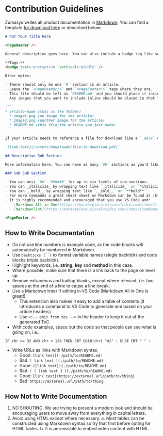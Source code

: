 # Contribution Guidelines

<PageHeader />

Zumasys writes all product documentation in [Markdown](https://www.markdownguide.org/). You can find a template [for download here](/assets/downloads/README.txt) or described below:

````markdown
# Put Your Title Here

<PageHeader />

General description goes here. You can also include a badge tag like so:

**Tags:**
<badge text='encryption' vertical='middle' />

Other notes:

- There should only be one `#` section in an article. 
- Leave the `<PageHeader/>` and `<PageFooter/>` tags where they are. 
- This file should be left as `README.md` and you should place it inside a folder that represents the article name. 
- Any images that you want to include inline should be placed in that folder too.

```
* article-name (this is the folder)
  * image1.png (an image for the article)
  * image3.png (another image for the article)
  * README.md (this file/the article you just made)
```

If your article needs to reference a file for download like a `.docx` or a `.pdf`, please place it into the `site/.vuepress/public/assets/downloads` directory and link to it like so:

`[link-text](/assets/downloads/file-to-download.pdf)`

## Descriptive Sub Section

More information here. You can have as many `##` sections as you'd like.

### Sub Sub Section

- You can nest `##`-`######` for up to six levels of sub-sections.
- You can _italicize_ by wrapping text like `_italicize_` or `*italicize*`
- You can __bold__ by wrapping text like `__bold__` or `**bold**`
- For more commands a great cheat sheet on Markdown can be found at [https://github.com/adam-p/markdown-here/wiki/Markdown-Cheatsheet](https://github.com/adam-p/markdown-here/wiki/Markdown-Cheatsheet).
- It is highly recommended and encouraged that you use VS Code and:
  - [Markdown All in One](https://marketplace.visualstudio.com/items?itemName=yzhang.markdown-all-in-one)
  - [markdownlint](https://marketplace.visualstudio.com/items?itemName=DavidAnson.vscode-markdownlint)

<PageFooter />

````

## How to Write Documentation

- Do not use line numbers is example code, as the code blocks will automatically be numbered in Markdown.
- Use `backticks (``)` to format variable names (single backtick) and code blocks (triple backtick).
- Highlight keywords, i.e. **string**, **key** and **method** in this case.
- Where possible, make sure that there is a link back to the page on level up.
- Remove extraneous and trailing blanks, except where relevant, i.e. two spaces at the end of a line to cause a line-break.
- Use a Markdown linter if editing in VS Code (Markdown All In One is great!)
  - This extension also makes it easy to add a table of contents (it introduces a command to VS Code to generate one based on your article headers)
  - Use `<!-- omit from toc -->` in the header to keep it out of the generated ToC
- With code examples, space out the code so that people can see what is going on, i.e.:

``` mvbasic
IF chr >= 32 AND chr < 128 THEN CRT CHAR(chr) "#2" : ELSE CRT " " :
```

- Write URLs as links with Markdown syntax.
  - Good: `[link text](./path/to/README.md)`
  - Bad: `[ link text ](./path/to/README.md)`
  - Good: `([link text])(./path/to/README.md)`
  - Bad: `( [ link text ] )(./path/to/README.md)`
  - Good: `[link text](https://external.url/path/to/thing)`
  - Bad: `https://external.url/path/to/thing`

## How Not to Write Documentation

1. NO SHOUTING. We are trying to present a modern look and should be encouraging users to move away from everything in capital letters.
2. Avoid using HTML except where necessary.
   a. Most tables can be constructed using Markdown syntax so try that first before opting for HTML tables.
   b. It is permissible to embed video content with HTML.

<PageFooter />
